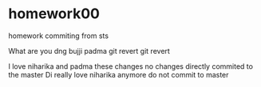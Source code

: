 # homework00
homework
commiting from sts 

What are you dng bujji
padma
git revert 
git revert 


I love niharika and padma 
 these changes no changes 
directly commited to the master 
Di really love niharika anymore
do not commit to master
